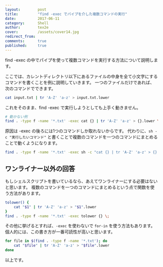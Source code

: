 ```yaml
---
layout:        post
title:         "find -exec でパイプを介した複数コマンドの実行"
date:          2017-06-11
category:      Shell
author:        tex2e
cover:         /assets/cover14.jpg
redirect_from:
comments:      true
published:     true
---
```


find -exec の中でパイプを使って複数コマンドを実行する方法について説明します。

ここでは、カレントディレクトリ以下にあるファイルの中身を全て小文字にするコマンドを書くことを例に説明していきます。
一つのファイルだけであれば、次のコマンドでできます。

```bash
cat input.txt | tr 'A-Z' 'a-z' > input.txt.lower
```

これをそのまま、find -exec で実行しようとしても上手く動きません。

```bash
# 動かない例
find . -type f -name '*.txt' -exec cat {} | tr 'A-Z' 'a-z' > {}.lower \;
```

原因は -exec の後ろには1つのコマンドしか取れないからです。
代わりに、`sh -c "実行したいコマンド"` と書くことで複数のコマンドを一つのコマンドにまとめることで動くようになります。

```bash
find . -type f -name '*.txt' -exec sh -c "cat {} | tr 'A-Z' 'a-z' > {}.lower" \;
```

ワンライナー以外の回答
-------------------

もしシェルスクリプトを書いているなら、あえてワンライナーにする必要はないと思います。
複数のコマンドを一つのコマンドにまとめるという点で関数を使う方法があります。

```bash
tolower() {
    cat "$1" | tr 'A-Z' 'a-z' > "$1".lower
}
find . -type f -name '*.txt' -exec tolower {} \;
```

その他に挙げるとすれば、`-exec` を使わないで `for-in` を使う方法もあります。
個人的には、この書き方が一番可読性が高いと思います。

```bash
for file in $(find . -type f -name '*.txt'); do
    cat "$file" | tr 'A-Z' 'a-z' > "$file".lower
done
```

以上です。
